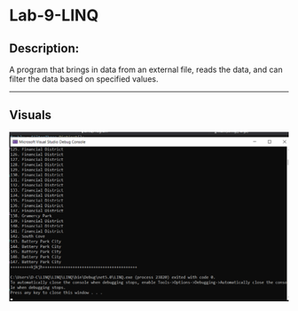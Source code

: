 # Lab-9-LINQ

## Description:

 A program that brings in data from an external file, reads the data, and can filter the data based on specified values.

 ---

 ## Visuals

 ![](./LINQ.png)